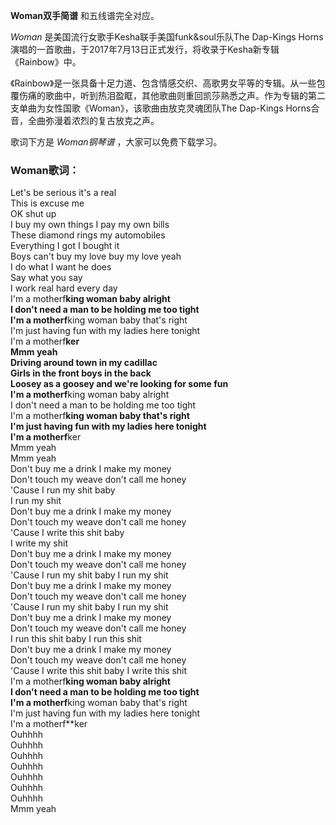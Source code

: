 

**Woman双手简谱** 和五线谱完全对应。

_Woman_ 是美国流行女歌手Kesha联手美国funk&soul乐队The Dap-Kings
Horns演唱的一首歌曲，于2017年7月13日正式发行，将收录于Kesha新专辑《Rainbow》中。

《Rainbow》是一张具备十足力道、包含情感交织、高歌男女平等的专辑。从一些包覆伤痛的歌曲中，听到热泪盈眶，其他歌曲则重回凯莎熟悉之声。作为专辑的第二支单曲为女性国歌《Woman》，该歌曲由放克灵魂团队The
Dap-Kings Horns合音，全曲弥漫着浓烈的复古放克之声。

歌词下方是 _Woman钢琴谱_ ，大家可以免费下载学习。

### Woman歌词：

Let's be serious it's a real  
This is excuse me  
OK shut up  
I buy my own things I pay my own bills  
These diamond rings my automobiles  
Everything I got I bought it  
Boys can't buy my love buy my love yeah  
I do what I want he does  
Say what you say  
I work real hard every day  
I'm a motherf**king woman baby alright  
I don't need a man to be holding me too tight  
I'm a motherf**king woman baby that's right  
I'm just having fun with my ladies here tonight  
I'm a motherf**ker  
Mmm yeah  
Driving around town in my cadillac  
Girls in the front boys in the back  
Loosey as a goosey and we're looking for some fun  
I'm a motherf**king woman baby alright  
I don't need a man to be holding me too tight  
I'm a motherf**king woman baby that's right  
I'm just having fun with my ladies here tonight  
I'm a motherf**ker  
Mmm yeah  
Mmm yeah  
Don't buy me a drink I make my money  
Don't touch my weave don't call me honey  
'Cause I run my shit baby  
I run my shit  
Don't buy me a drink I make my money  
Don't touch my weave don't call me honey  
'Cause I write this shit baby  
I write my shit  
Don't buy me a drink I make my money  
Don't touch my weave don't call me honey  
'Cause I run my shit baby I run my shit  
Don't buy me a drink I make my money  
Don't touch my weave don't call me honey  
'Cause I run my shit baby I run my shit  
Don't buy me a drink I make my money  
Don't touch my weave don't call me honey  
I run this shit baby I run this shit  
Don't buy me a drink I make my money  
Don't touch my weave don't call me honey  
'Cause I write this shit baby I write this shit  
I'm a motherf**king woman baby alright  
I don't need a man to be holding me too tight  
I'm a motherf**king woman baby that's right  
I'm just having fun with my ladies here tonight  
I'm a motherf**ker  
Ouhhhh  
Ouhhhh  
Ouhhhh  
Ouhhhh  
Ouhhhh  
Ouhhhh  
Ouhhhh  
Mmm yeah

